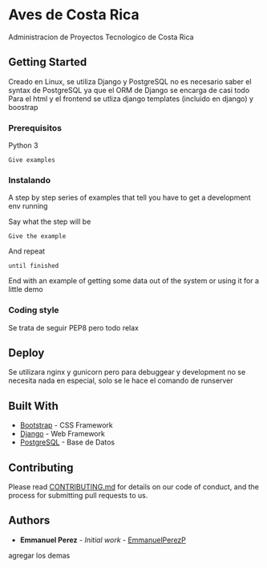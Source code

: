 # Aves de Costa Rica

Administracion de Proyectos Tecnologico de Costa Rica

## Getting Started

Creado en Linux, se utiliza Django y PostgreSQL no es necesario saber el syntax de PostgreSQL ya que el ORM de Django se encarga de casi todo
Para el html y el frontend se utliza django templates (incluido en django) y boostrap

### Prerequisitos

Python 3

```
Give examples
```

### Instalando

A step by step series of examples that tell you have to get a development env running

Say what the step will be

```
Give the example
```

And repeat

```
until finished
```

End with an example of getting some data out of the system or using it for a little demo

### Coding style

Se trata de seguir PEP8 pero todo relax

## Deploy

Se utilizara nginx y gunicorn pero para debuggear y development no se necesita nada en especial, solo se le hace el comando de runserver

## Built With

* [Bootstrap](https://getbootstrap.com/) - CSS Framework
* [Django](https://www.djangoproject.com/) - Web Framework
* [PostgreSQL](https://www.postgresql.org/) - Base de Datos

## Contributing

Please read [CONTRIBUTING.md](https://gist.github.com/PurpleBooth/b24679402957c63ec426) for details on our code of conduct, and the process for submitting pull requests to us.

## Authors

* **Emmanuel Perez** - *Initial work* - [EmmanuelPerezP](https://github.com/EmmanuelPerezP)

agregar los demas

